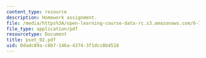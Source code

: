 ```yaml
---
content_type: resource
description: Homework assignment.
file: /media/https%3A/open-learning-course-data-rc.s3.amazonaws.com/6-781j-submicrometer-and-nanometer-technology-spring-2006/0dadc89ac8b7146a43743f1dcc8b4518_pset_02.pdf
file_type: application/pdf
resourcetype: Document
title: pset_02.pdf
uid: 0dadc89a-c8b7-146a-4374-3f1dcc8b4518
---
```

